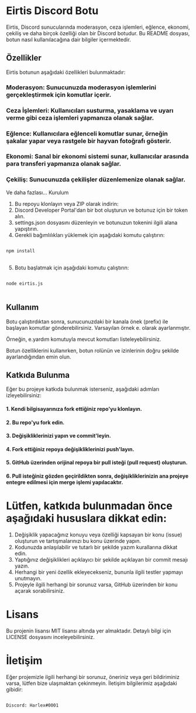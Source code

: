 # Eirtis Discord Botu

Eirtis, Discord sunucularında moderasyon, ceza işlemleri, eğlence, ekonomi, çekiliş ve daha birçok özelliği olan bir Discord botudur. Bu README dosyası, botun nasıl kullanılacağına dair bilgiler içermektedir.

## Özellikler
Eirtis botunun aşağıdaki özellikleri bulunmaktadır:

### Moderasyon: Sunucunuzda moderasyon işlemlerini gerçekleştirmek için komutlar içerir.
### Ceza İşlemleri: Kullanıcıları susturma, yasaklama ve uyarı verme gibi ceza işlemleri yapmanıza olanak sağlar.
### Eğlence: Kullanıcılara eğlenceli komutlar sunar, örneğin şakalar yapar veya rastgele bir hayvan fotoğrafı gösterir.
### Ekonomi: Sanal bir ekonomi sistemi sunar, kullanıcılar arasında para transferi yapmanıza olanak sağlar.
### Çekiliş: Sunucunuzda çekilişler düzenlemenize olanak sağlar.
Ve daha fazlası...
Kurulum

1. Bu repoyu klonlayın veya ZIP olarak indirin: <a href="https://github.com/Harlexq/eirtis-v14" target="_blank"></a>
2. Discord Developer Portal'dan bir bot oluşturun ve botunuz için bir token alın.
3. settings.json dosyasını düzenleyin ve botunuzun tokenini ilgili alana yapıştırın.
4. Gerekli bağımlılıkları yüklemek için aşağıdaki komutu çalıştırın:

<pre>
<code>
npm install
</code>
</pre>

5. Botu başlatmak için aşağıdaki komutu çalıştırın:

<pre>
<code>
node eirtis.js
</code>
</pre>


## Kullanım

Botu çalıştırdıktan sonra, sunucunuzdaki bir kanala önek (prefix) ile başlayan komutlar gönderebilirsiniz. Varsayılan örnek e. olarak ayarlanmıştır.

Örneğin, e.yardım komutuyla mevcut komutları listeleyebilirsiniz.

Botun özelliklerini kullanırken, botun rolünün ve izinlerinin doğru şekilde ayarlandığından emin olun.


## Katkıda Bulunma
Eğer bu projeye katkıda bulunmak isterseniz, aşağıdaki adımları izleyebilirsiniz:

#### 1. Kendi bilgisayarınıza fork ettiğiniz repo'yu klonlayın.
#### 2. Bu repo'yu fork edin.
#### 3. Değişikliklerinizi yapın ve commit'leyin.
#### 4. Fork ettiğiniz repoya değişikliklerinizi push'layın.
#### 5. GitHub üzerinden orijinal repoya bir pull isteği (pull request) oluşturun.
#### 6. Pull isteğiniz gözden geçirildikten sonra, değişikliklerinizin ana projeye entegre edilmesi için merge işlemi yapılacaktır.

# Lütfen, katkıda bulunmadan önce aşağıdaki hususlara dikkat edin:

1. Değişiklik yapacağınız konuyu veya özelliği kapsayan bir konu (issue) oluşturun ve tartışmalarınızı bu konu üzerinde yapın.
2. Kodunuzda anlaşılabilir ve tutarlı bir şekilde yazım kurallarına dikkat edin.
3. Yaptığınız değişiklikleri açıklayıcı bir şekilde açıklayan bir commit mesajı yazın.
4. Herhangi bir yeni özellik ekleyecekseniz, bununla ilgili testler yapmayı unutmayın.
5. Projeyle ilgili herhangi bir sorunuz varsa, GitHub üzerinden bir konu açarak sorabilirsiniz.

# Lisans
Bu projenin lisansı MIT lisansı altında yer almaktadır. Detaylı bilgi için LICENSE dosyasını inceleyebilirsiniz.

# İletişim
Eğer projemizle ilgili herhangi bir sorunuz, öneriniz veya geri bildiriminiz varsa, lütfen bize ulaşmaktan çekinmeyin. İletişim bilgilerimiz aşağıdaki gibidir:

<pre>
<code>
Discord: Harlex#0001
</code>
</pre>
